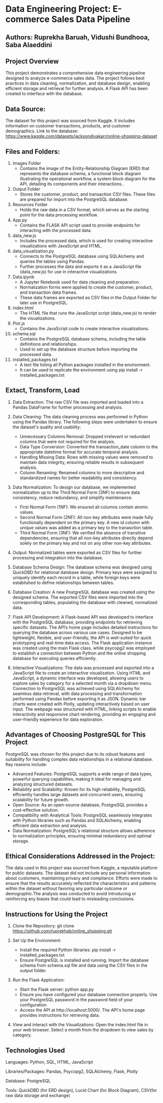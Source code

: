 # Data Engineering Project: E-commerce Sales Data Pipeline
## Authors: Ruprekha Baruah, Vidushi Bundhooa, Saba Alaeddini 
## Project Overview
This project demonstrates a comprehensive data engineering pipeline designed to analyze e-commerce sales data. The project follows best practices in data cleaning, normalization, and database design, enabling efficient storage and retrieval for further analysis. A Flask API has been created to interface with the database.

## Data Source: 
The dataset for this project was sourced from Kaggle. It includes information on customer transactions, products, and customer demographics. Link to the database:
https://www.kaggle.com/datasets/jacksondivakarr/online-shopping-dataset

## Files and Folders:
1) Images Folder
    * Contains the image of the Entity-Relationship Diagram (ERD) that represents the database schema, a functional block diagram illustrating the operational workflow, a system block diagram for the API, detailing its components and their interactions..
2) Output Folder
    * Stores the customer, product, and transaction CSV files. These files are prepared for import into the PostgreSQL database.
3) Resources Folder
    * Holds the raw data in a CSV format, which serves as the starting point for the data processing workflow.
4) App.py
    * Contains the FLASK API script used to provide endpoints for interacting with the processed data.
5) data_new.js
    * Includes the processed data, which is used for creating interactive visualizations with JavaScript and HTML.
6) data_visualization.py
    * Connects to the PostgreSQL database using SQLAlchemy and queries the tables using Pandas.
    * Further processes the data and exports it as a JavaScript file (data_new.js) for use in interactive visualizations.   
7) Data.ipynb
    * A Jupyter Notebook used for data cleaning and preparation.
    * Normalization forms were applied to create the customer, product, and transaction data frames.
    * These data frames are exported as CSV files in the Output Folder for later use in PostgreSQL.
8) index.html
    * The HTML file that runs the JavaScript script (data_new.js) to render the visualizations.
9) Plot.js
    * Contains the JavaScript code to create interactive visualizations.
10) schema.sql
    * Contains the PostgreSQL database schema, including the table definitions and relationships.
    * Used to set up the database structure before importing the processed data.
11) installed_packages.txt  
    * A text file listing all Python packages installed in the environment.
    * It can be used to replicate the environment using pip install -r installed_packages.txt
    


## Extact, Transform, Load 
1. Data Extraction: The raw CSV file was imported and loaded into a Pandas DataFrame for further processing and analysis.
2. Data Cleaning: The data cleaning process was performed in Python using the Pandas library. The following steps were undertaken to ensure the dataset's quality and usability:
    * Unnecessary Columns Removal: Dropped irrelevant or redundant columns that were not required for the analysis.
    * Data Type Conversion: Converted the transaction_date column to the appropriate datetime format for accurate temporal analysis.
    * Handling Missing Data: Rows with missing values were removed to maintain data integrity, ensuring reliable results in subsequent analysis.
    * Column Renaming: Renamed columns to more descriptive and standardized names for better readability and consistency.
      
3. Data Normalization: To design our database, we implemented normalization up to the Third Normal Form (3NF) to ensure data consistency, reduce redundancy, and simplify maintenance.
    * First Normal Form (1NF): We ensured all columns contain atomic values.
    * Second Normal Form (2NF): All non-key attributes were made fully functionally dependent on the primary key. A new id column with unique values was added as a primary key to the tranasction table. 
    * Third Normal Form (3NF): We verified the absence of transitive dependencies, ensuring that all non-key attributes directly depend solely on the primary key and not on any other non-key attributes.

4. Output: Normalized tables were exported as CSV files for further processing and integration into the database.
5. Database Schema Design: The database schema was designed using QuickDBD for relational datsbase design. Primary keys were assigned to uniquely identify each record in a table, while foreign keys were established to define relationships between tables. 
6. Database Creation: A new PostgreSQL database was created using the designed schema.
The exported CSV files were imported into the corresponding tables, populating the database with cleaned, normalized data.
7. Flask API Development: A Flask-based API was developed to interface with the PostgreSQL database, providing endpoints for retrieving specific datasets. The API’s home page includes detailed instructions for querying the database across various use cases. Designed to be lightweight, flexible, and user-friendly, the API is well-suited for quick prototyping and real-time data access. The Flask application instance was created using the main Flask class, while psycopg2 was employed to establish a connection between Python and the online shopping database for executing queries efficiently.
8. Interactive Visualizations: The data was processed and exported into a JavaScript file to create an interactive visualization. Using HTML and JavaScript, a dynamic interface was developed, allowing users to explore sales by category for a selected month via a dropdown menu. Connection to PostgreSQL was achieved using SQLAlchemy for seamless data retrieval, with data processing and transformation performed using Pandas before exporting it as JSON. Dynamic bar charts were created with Plotly, updating interactively based on user input. The webpage was structured with HTML, linking scripts to enable interactivity and responsive chart rendering, providing an engaging and user-friendly experience for data exploration.

   
## Advantages of Choosing PostgreSQL for This Project
PostgreSQL was chosen for this project due to its robust features and suitability for handling complex data relationships in a relational database. Key reasons include:
* Advanced Features: PostgreSQL supports a wide range of data types, powerful querying capabilities, making it ideal for managing and analyzing structured datasets.
* Reliability and Scalability: Known for its high reliability, PostgreSQL efficiently handles large datasets and concurrent users, ensuring scalability for future growth.
* Open Source: As an open-source database, PostgreSQL provides a cost-effective solution.
* Compatibility with Analytical Tools: PostgreSQL seamlessly integrates with Python libraries such as Pandas and SQLAlchemy, enabling efficient data extraction and analysis.
* Data Normalization: PostgreSQL's relational structure allows adherence to normalization principles, ensuring minimal redundancy and optimal storage.

## Ethical Considerations Addressed in the Project:
The data used in this project was sourced from Kaggle, a reputable platform for public datasets. The dataset did not include any personal information about customers, maintaining privacy and compliance. Efforts were made to ensure that the results accurately reflected the characteristics and patterns within the dataset without favoring any particular outcome or demographic.The analysis was conducted to avoid introducing or reinforcing any biases that could lead to misleading conclusions. 

## Instructions for Using the Project
1. Clone the Repository:
git clone https://github.com/ruprekhab/online_shopping.git

2. Set Up the Environment:
    * Install the required Python libraries:
        pip install -r installed_packages.txt
    * Ensure PostgreSQL is installed and running. Import the database schema from schema.sql file and data using the CSV files in the output folder.

3. Run the Flask Application:
    * Start the Flask server: python app.py
    * Ensure you have configured your database connection properly. Use your PostgreSQL password in the password field of your configuration
    * Access the API at http://localhost:5000/. The API's home page provides instructions for retrieving data.

4. View and interact with the Visualizations: Open the index.html file in your web browser. Select a month from the dropdown to view sales by category.

## Technologies Used

Languages: Python, SQL, HTML, JavaScript

Libraries/Packages: Pandas, Psycopg2, SQLAlchemy, Flask, Plotly

Database: PostgreSQL

Tools: QuickDBD (for ERD design), Lucid Chart (for Block Diagram), CSV(for raw data storage and exchange)






    










